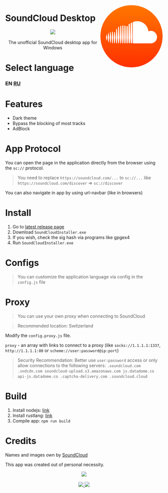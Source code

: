 <p>
<a href="https://soundcloud.com" alt="soundcloud">
<img src="https://raw.githubusercontent.com/fydne/SoundCloud-Desktop/main/icons/appLogo.png" width="200px" align="right" style="border-radius: 50%;" />
</a>

# SoundCloud Desktop

<p align="center">
<a href="https://soundcloud.com" alt="soundcloud">
<img src="https://readme-typing-svg.herokuapp.com?font=Fira+Code&weight=500&pause=1000&color=F76000&center=true&vCenter=true&repeat=false&width=435&height=25&lines=SoundCloud+Desktop">
</a>
</p>
<p align="center">
The unofficial SoundCloud desktop app for Windows
</p>

# Select language

### EN [RU](https://github.com/zxcnoname666/SoundCloud-Desktop/blob/main/README-RU.md)

# Features

- Dark theme
- Bypass the blocking of most tracks
- AdBlock

# App Protocol

You can open the page in the application directly from the browser using the `sc://` protocol.
> You need to replace `https://soundcloud.com/...` to `sc://...` like `https://soundcloud.com/discover` =>
`sc://discover`

You can also navigate in app by using url-navbar (like in browsers)

# Install

1. Go to [latest release page](https://github.com/zxcnoname666/SoundCloud-Desktop/releases/latest)
2. Download `SoundCloudInstaller.exe`
3. If you wish, check the sig hash via programs like gpgex4
4. Run `SoundCloudInstaller.exe`

# Configs

> You can customize the application language via config in the `config.js` file

# Proxy

> You can use your own proxy when connecting to SoundCloud

> Recommended location: Switzerland

Modify the `config.proxy.js` file.

`proxy` - an array with links to connect to a proxy (like `socks://1.1.1.1:1337`, `http://1.1.1.1:80` or
`scheme://user:password@ip:port`)

> Security Recommendation: Better use `user:password` access or only allow connections to the following servers:
`.soundcloud.com .sndcdn.com soundcloud-upload.s3.amazonaws.com js.datadome.co api-js.datadome.co .captcha-delivery.com .soundcloud.cloud`

# Build

1. Install nodejs: [link](https://nodejs.org/en/download)
2. Install rustlang: [link](https://rust-lang.org/tools/install)
3. Compile app: `npm run build`

# Credits

Names and images own by [SoundCloud](https://soundcloud.com)

This app was created out of personal necessity.

<p align="center">
<a href="javascript:void(0)">
<img src="https://profile-counter.glitch.me/scda/count.svg" width="200px" />
</a>
</p>
<p align="center">
<a href="javascript:void(0)">
<img src="https://img.shields.io/github/downloads/zxcnoname666/SoundCloud-Desktop/total?color=fd4313&style=plastic" />
<img src="https://img.shields.io/github/v/release/zxcnoname666/SoundCloud-Desktop.svg?color=#fd4313&style=plastic" />
</a>
</p>